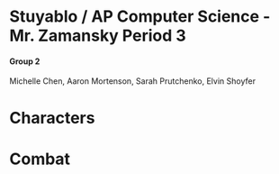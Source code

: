 Stuyablo / AP Computer Science - Mr. Zamansky Period 3
====

#### Group 2
Michelle Chen, Aaron Mortenson, Sarah Prutchenko, Elvin Shoyfer

Characters
====

Combat 
====


